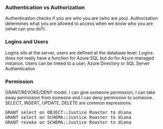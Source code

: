 
<h3> Authentication vs Authorization </h3>
<p> Authentication checks if you are who you are (who are you). Authorization determines what you are allowed to access when we know who you are (what can you do?). </p>

<h3> Logins and Users </h3>
<p> Logins sits at the server, users are defined at the database level. Logins does not really have a function for Azure SQL but do for Azure managed instance. Users can
be linked to a user, Azure Directory or SQL Server Authentication</p>

<h3> Permission </h3>
<p> GRANT/REVOKE/DENY model. I can give someone permission, I can take away permission from someone and I can deny permission to someone. SELECT, INSERT, UPDATE, DELETE
are common expressions. </p>

<pre>
GRANT select on OBJECT::Justice Roaster to diana
GRANT select on SCHEMA::Justice Roaster to diana
GRANT revoke on SCHEMA::Justice Roaster to diana
</pre>
